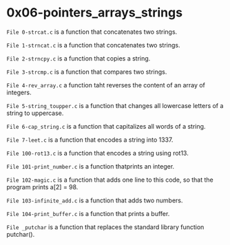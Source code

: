 # 0x06-pointers_arrays_strings

`File 0-strcat.c` is a function that concatenates two strings.

`File 1-strncat.c` is a function that concatenates two strings.

`File 2-strncpy.c` is a function that copies a string.

`File 3-strcmp.c` is a function that compares two strings.

`File 4-rev_array.c` a function taht reverses the content of an array of integers.

`File 5-string_toupper.c` is a function that changes all lowercase letters of a string to uppercase.

`File 6-cap_string.c` is a function that capitalizes all words of a string.

`File 7-leet.c` is a function that encodes a string into 1337.

`File 100-rot13.c` is a function that encodes a string using rot13.

`File 101-print_number.c` is a function thatprints an integer.

`File 102-magic.c` is a function that adds one line to this code, so that the program prints a[2] = 98.

`File 103-infinite_add.c` is a function that adds two numbers.

`File 104-print_buffer.c` is a function that prints a buffer.

`File _putchar`  is a function that replaces the standard library function putchar().
